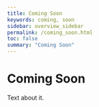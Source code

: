 ```yaml
---
title: Coming Soon
keywords: coming, soon
sidebar: overview_sidebar
permalink: /coming_soon.html
toc: false
summary: "Coming Soon"
---
```


# Coming Soon #

Text about it.

